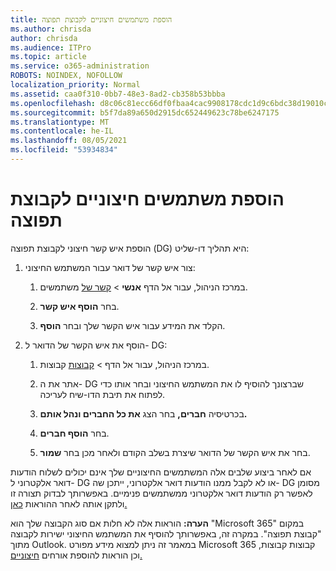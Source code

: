 ```yaml
---
title: הוספת משתמשים חיצוניים לקבוצת תפוצה
ms.author: chrisda
author: chrisda
ms.audience: ITPro
ms.topic: article
ms.service: o365-administration
ROBOTS: NOINDEX, NOFOLLOW
localization_priority: Normal
ms.assetid: caa0f310-0bb7-48e3-8ad2-cb358b53bbba
ms.openlocfilehash: d8c06c81ecc66df0fbaa4cac9908178cdc1d9c6bdc38d19010c7b55e9bca8776
ms.sourcegitcommit: b5f7da89a650d2915dc652449623c78be6247175
ms.translationtype: MT
ms.contentlocale: he-IL
ms.lasthandoff: 08/05/2021
ms.locfileid: "53934834"
---
```

# <a name="add-external-users-to-a-distribution-group"></a>הוספת משתמשים חיצוניים לקבוצת תפוצה

הוספת איש קשר חיצוני לקבוצת תפוצה (DG) היא תהליך דו-שליט:
  
1. צור איש קשר של דואר עבור המשתמש החיצוני:
    
    1. במרכז הניהול, עבור אל הדף **אנשי**  >  [קשר של](https://admin.microsoft.com/adminportal/home#/Contact) משתמשים. 
    
    2. בחר **הוסף איש קשר**.
    
    3. הקלד את המידע עבור איש הקשר שלך ובחר **הוסף**.
    
2. הוסף את איש הקשר של הדואר ל- DG:
    
    1. במרכז הניהול, עבור אל הדף  >  [קבוצות](https://admin.microsoft.com/adminportal/home#/groups) קבוצות. 
    
    2. אתר את ה- DG שברצונך להוסיף לו את המשתמש החיצוני ובחר אותו כדי לפתוח את תיבת הדו-שיח לעריכה.
    
    3. בכרטיסיה **חברים,** בחר הצג **את כל החברים ונהל אותם.** 
    
    4. בחר **הוסף חברים**.
    
    5. בחר את איש הקשר של הדואר שיצרת בשלב הקודם ולאחר מכן בחר **שמור**.
    
אם לאחר ביצוע שלבים אלה המשתמשים החיצוניים שלך אינם יכולים לשלוח הודעות דואר אלקטרוני ל- DG או לא לקבל ממנו הודעות דואר אלקטרוני, ייתכן שה- DG מסומן לאפשר רק הודעות דואר אלקטרוני ממשתמשים פנימיים. באפשרותך לבדוק תצורה זו ולתקן אותה לאחר ההוראות [כאן.](https://docs.microsoft.com/exchange/mail-flow-best-practices/non-delivery-reports-in-exchange-online/fix-error-code-5-7-133-in-exchange-online)
  
 **הערה:** הוראות אלה לא חלות אם סוג הקבוצה שלך הוא "Microsoft 365" במקום "קבוצת תפוצה". במקרה זה, באפשרותך להוסיף את המשתמש החיצוני ישירות לקבוצה מתוך Outlook. במאמר זה ניתן למצוא מידע מפורט Microsoft 365 קבוצות קבוצות, וכן הוראות להוספת אורחים [חיצוניים.](https://support.office.com/article/Guest-access-in-Office-365-Groups-bfc7a840-868f-4fd6-a390-f347bf51aff6.aspx)
  